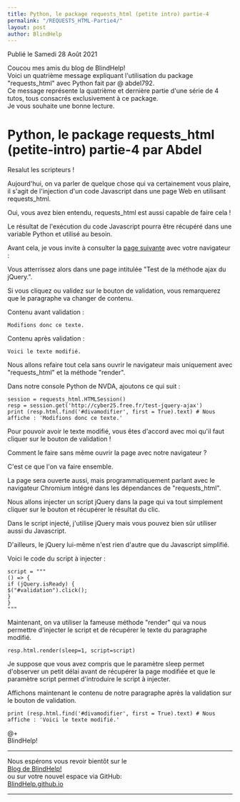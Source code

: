 ```yaml
---
title: Python, le package requests_html (petite intro) partie-4
permalink: "/REQUESTS_HTML-Partie4/"
layout: post
author: BlindHelp
---
```


<footer>Publié le Samedi 28 Août 2021</footer>


Coucou mes amis du blog de BlindHelp!    
Voici un quatrième message expliquant l'utilisation du package "requests_html" avec Python fait par @ abdel792.    
Ce message représente la quatrième et dernière partie d'une série de 4 tutos, tous consacrés exclusivement à ce package.    
Je vous souhaite une bonne lecture.    


# Python, le package requests_html (petite-intro) partie-4 par Abdel

Resalut les scripteurs !

Aujourd'hui, on va parler de quelque chose qui va certainement vous plaire, il s'agit de l'injection d'un code Javascript dans une page Web en utilisant requests_html.

Oui, vous avez bien entendu, requests_html est aussi capable de faire cela !

Le résultat de l'exécution du code Javascript pourra être récupéré dans une variable Python et utilisé au besoin.

Avant cela, je vous invite à consulter la [page suivante](http://cyber25.free.fr/test-jquery-ajax/) avec votre navigateur :

Vous atterrissez alors dans une page intitulée "Test de la méthode ajax du jQuery.".

Si vous cliquez ou validez sur le bouton de validation, vous remarquerez que le paragraphe va changer de contenu.

Contenu avant validation :

`Modifions donc ce texte.`

Contenu après validation :

`Voici le texte modifié.`

Nous allons refaire tout cela sans ouvrir le navigateur mais uniquement avec "requests_html" et la méthode "render".

Dans notre console Python de NVDA, ajoutons ce qui suit :

```
session = requests_html.HTMLSession()
resp = session.get('http://cyber25.free.fr/test-jquery-ajax')
print (resp.html.find('#divamodifier', first = True).text) # Nous affiche : 'Modifions donc ce texte.'
```

Pour pouvoir avoir le texte modifié, vous êtes d'accord avec moi qu'il faut cliquer sur le bouton de validation !

Comment le faire sans même ouvrir la page avec notre navigateur ?

C'est ce que l'on va faire ensemble.

La page sera ouverte aussi, mais programmatiquement parlant avec le navigateur Chromium intégré dans les dépendances de "requests_html".

Nous allons injecter un script jQuery dans la page qui va tout simplement cliquer sur le bouton et récupérer le résultat du clic.

Dans le script injecté, j'utilise jQuery mais vous pouvez bien sûr utiliser aussi du Javascript.

D'ailleurs, le jQuery lui-même n'est rien d'autre que du Javascript simplifié.

Voici le code du script à injecter :

```
script = """
() => {
if (jQuery.isReady) {
$("#validation").click();
}
}
"""
```

Maintenant, on va utiliser la fameuse méthode "render" qui va nous permettre d'injecter le script et de récupérer le texte du paragraphe modifié.

`resp.html.render(sleep=1, script=script)`

Je suppose que vous avez compris que le paramètre sleep permet d'observer un petit délai avant de récupérer la page modifiée et que le paramètre script permet d'introduire le script à injecter.

Affichons maintenant le contenu de notre paragraphe après la validation sur le bouton de validation.

`print (resp.html.find('#divamodifier', first = True).text) # Nous affiche : 'Voici le texte modifié.'`

@+    
BlindHelp!    

---

Nous espérons vous revoir bientôt sur le      
[Blog de BlindHelp!](http://blindhelp.blogspot.fr/)                    
ou sur  votre nouvel espace via GitHub:                     
[BlindHelp.github.io](https://blindhelp.github.io)                    

---